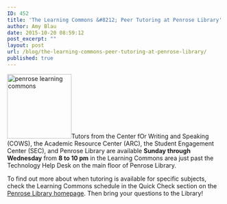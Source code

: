 ```yaml
---
ID: 452
title: 'The Learning Commons &#8212; Peer Tutoring at Penrose Library'
author: Amy Blau
date: 2015-10-20 08:59:12
post_excerpt: ""
layout: post
url: /blog/the-learning-commons-peer-tutoring-at-penrose-library/
published: true
---
```

<img class="alignleft wp-image-453 size-thumbnail" src="https://library.whitman.edu/blog/wp-content/uploads/sites/4/2015/10/penroselearningcommons-150x150.png" alt="penrose learning commons" width="150" height="150" />Tutors from the Center fOr Writing and Speaking (COWS), the Academic Resource Center (ARC), the Student Engagement Center (SEC), and Penrose Library are available <b>Sunday through Wednesday</b> from <b>8 to 10 pm</b> in the Learning Commons area just past the Technology Help Desk on the main floor of Penrose Library.

To find out more about when tutoring is available for specific subjects, check the Learning Commons schedule in the Quick Check section on the <a href="https://library.whitman.edu/">Penrose Library homepage</a>. Then bring your questions to the Library!

&nbsp;